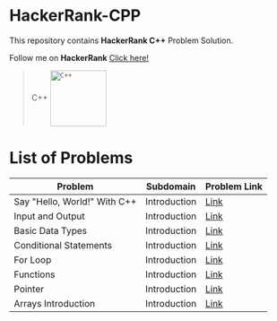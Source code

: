 # HackerRank-CPP
This repository contains **HackerRank C++** Problem Solution.

Follow me on **HackerRank** [Click here!](https://www.hackerrank.com/arwazkhan189)

> C++  <code><img align="center" height='100' src='https://github.com/arwazkhan189/HackerRank-CPP/blob/main/cpp.jfif' alt="C++"/></code>

# List of Problems


|         Problem              | Subdomain    | Problem Link|
| ---------------------------- | ------------ | ----------- |
| Say "Hello, World!" With C++ | Introduction | [Link](https://www.hackerrank.com/challenges/cpp-hello-world/problem)|
| Input and Output| Introduction |[Link](https://www.hackerrank.com/challenges/cpp-input-and-output/problem)|
| Basic Data Types| Introduction | [Link](https://www.hackerrank.com/challenges/c-tutorial-basic-data-types/problem)|
| Conditional Statements | Introduction | [Link](https://www.hackerrank.com/challenges/c-tutorial-conditional-if-else) |
| For Loop | Introduction | [Link](https://www.hackerrank.com/challenges/c-tutorial-for-loop) |
| Functions | Introduction | [Link](https://www.hackerrank.com/challenges/c-tutorial-functions)|
| Pointer | Introduction | [Link](https://www.hackerrank.com/challenges/c-tutorial-pointer) |
| Arrays Introduction | Introduction| [Link](https://www.hackerrank.com/challenges/arrays-introduction)|
